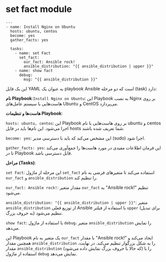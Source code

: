 # set fact module

```
---
- name: Install Nginx on Ubuntu
  hosts: ubuntu, centos
  become: yes
  gather_facts: yes

  tasks:
    - name: set Fact
      set_fact:
        our_fact: Ansible rock!
        ansible_distribution: "{{ ansible_distribution | upper }}"
    - name: show fact
      debug:
        msg: "{{ ansible_distribution }}"
```


این یک فایل YAML به عنوان یک playbook Ansible است که دو مرحله (task) دارد:

**نام Playbook**:`Install Nginx on Ubuntu`: این Playbook به نصب Nginx بر روی هاست‌هایی با سیستم عامل‌های Ubuntu و CentOS می‌پردازد.

**هاست‌ها و تنظیمات Playbook**:

`hosts: ubuntu, centos`: این Playbook بر روی هاست‌هایی با نام ubuntu و centos اجرا می‌شود. این نام‌ها باید در فایل hosts شما تعریف شده باشند.

`become: yes`: این مشخص می‌کند که باید با دسترسی مدیر (sudo) اجرا شود.

`gather_facts: yes`: این فرمان اطلاعات مفیدی در مورد هاست‌ها را جمع‌آوری می‌کند تا در Playbook قابل دسترسی باشد.

**مراحل (Tasks)**:

`set Fact`: این مرحله از ماژول `set_fact` استفاده می‌کند تا متغیرهای فرضی به نام `our_fact` و `ansible_distribution` را تنظیم کند.

`our_fact: Ansible rock!`: مقدار متغیر `our_fact` به "Ansible rock!" تنظیم می‌شود.

`ansible_distribution: "{{ ansible_distribution | upper }}"`: متغیر `ansible_distribution` از توزیع فعلی Ansible با استفاده از فیلتر `upper` (برای تبدیل به حروف بزرگ) تنظیم می‌شود.

`show fact`: با استفاده از ماژول `debug`، متغیر `ansible_distribution` را نمایش می‌دهد.


این Playbook یک متغیر به نام `our_fact` با مقدار "Ansible rock!" ایجاد می‌کند و همچنین مقدار `ansible_distribution` را به شکل بزرگوار تنظیم می‌کند. در نهایت، مقدار `ansible_distribution` (که حالا با حروف بزرگ نمایش داده می‌شود) را با استفاده از ماژول `debug` نمایش می‌دهد.

